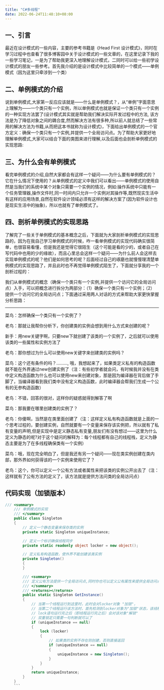 ```yaml
---
title: "C#多线程"
date: 2022-06-24T11:48:10+08:00
---
```

## 一、引言
最近在设计模式的一些内容，主要的参考书籍是《Head First 设计模式》，同时在学习过程中也查看了很多博客园中关于设计模式的一些文章的，在这里记录下我的一些学习笔记，一是为了帮助我更深入地理解设计模式，二同时可以给一些初学设计模式的朋友一些参考。首先我介绍的是设计模式中比较简单的一个模式——单例模式（因为这里只牵涉到一个类）

## 二、单例模式的介绍
说到单例模式,大家第一反应应该就是——什么是单例模式？，从“单例”字面意思上理解为——一个类只有一个实例，所以单例模式也就是保证一个类只有一个实例的一种实现方法罢了(设计模式其实就是帮助我们解决实际开发过程中的方法, 该方法是为了降低对象之间的耦合度,然而解决方法有很多种,所以前人就总结了一些常用的解决方法为书籍,从而把这本书就称为设计模式)，下面给出单例模式的一个官方定义：确保一个类只有一个实例,并提供一个全局访问点。为了帮助大家更好地理解单例模式,大家可以结合下面的类图来进行理解,以及后面也会剖析单例模式的实现思路:


## 三、为什么会有单例模式
看完单例模式的介绍,自然大家都会有这样一个疑问——为什么要有单例模式的？它在什么情况下使用的？从单例模式的定义中我们可以看出——单例模式的使用自然是当我们的系统中某个对象只需要一个实例的情况，例如:操作系统中只能有一个任务管理器,操作文件时,同一时间内只允许一个实例对其操作等,既然现实生活中有这样的应用场景,自然在软件设计领域必须有这样的解决方案了(因为软件设计也是现实生活中的抽象)，所以也就有了单例模式了。

## 四、剖析单例模式的实现思路
了解完了一些关于单例模式的基本概念之后，下面就为大家剖析单例模式的实现思路的，因为在我自己学习单例模式的时候，咋一看单例模式的实现代码确实很简单，也很容易看懂，但是我还是觉得它很陌生（这个可能是看的少的，或者自己在写代码中也用的少的缘故），而且心里总会这样一个疑问——为什么前人会这样去实现单例模式的呢？他们是如何思考的呢？后面经过自己的琢磨也就慢慢理清楚单例模式的实现思路了，并且此时也不再觉得单例模式陌生了，下面就分享我的一个剖析过程的：

我们从单例模式的概念（确保一个类只有一个实例,并提供一个访问它的全局访问点）入手，可以把概念进行拆分为两部分：（1）确保一个类只有一个实例；（2）提供一个访问它的全局访问点；下面通过采用两人对话的方式来帮助大家更快掌握分析思路：


----------------------------------

菜鸟：怎样确保一个类只有一个实例了？

老鸟：那就让我帮你分析下，你创建类的实例会想到用什么方式来创建的呢？

新手：用new关键字啊，只要new下就创建了该类的一个实例了，之后就可以使用该类的一些属性和实例方法了

老鸟：那你想过为什么可以使用new关键字来创建类的实例吗？

菜鸟：这个还有条件的吗？........., 哦，我想起来了，如果类定义私有的构造函数就不能在外界通过new创建实例了（注：有些初学者就会问，有时候我并没有在类中定义构造函数为什么也可以使用new来创建对象，那是因为编译器在背后做了手脚了，当编译器看到我们类中没有定义构造函数，此时编译器会帮我们生成一个公有的无参构造函数）

老鸟：不错，回答的很对，这样你的疑惑就得到解答了啊

菜鸟：那我要在哪里创建类的实例了？

老鸟：你傻啊，当然是在类里面创建了（注：这样定义私有构造函数就是上面的一个思考过程的，要创建实例，自然就要有一个变量来保存该实例把，所以就有了私有变量的声明,但是实现中是定义静态私有变量,朋友们有没有想过——这里为什么定义为静态的呢?对于这个疑问的解释为：每个线程都有自己的线程栈，定义为静态主要是为了在多线程确保类有一个实例）

菜鸟：哦，现在完全明白了，但是我还有另一个疑问——现在类实例创建在类内部，那外界如何获得该的一个实例来使用它了？

老鸟：这个，你可以定义一个公有方法或者属性来把该类的实例公开出去了（注：这样就有了公有方法的定义了，该方法就是提供方法问类的全局访问点）

## 代码实现（加锁版本）
```c#
/// <summary>
    /// 单例模式的实现
    /// </summary>
    public class Singleton
    {
        // 定义一个静态变量来保存类的实例
        private static Singleton uniqueInstance;

        // 定义一个标识确保线程同步
        private static readonly object locker = new object();

        // 定义私有构造函数，使外界不能创建该类实例
        private Singleton()
        {
        }

        /// <summary>
        /// 定义公有方法提供一个全局访问点,同时你也可以定义公有属性来提供全局访问点
        /// </summary>
        /// <returns></returns>
        public static Singleton GetInstance()
        {
            // 当第一个线程运行到这里时，此时会对locker对象 "加锁"，
            // 当第二个线程运行该方法时，首先检测到locker对象为"加锁"状态，该线程就会挂起等待第一个线程解锁
            // lock语句运行完之后（即线程运行完之后）会对该对象"解锁"
            // 双重锁定只需要一句判断就可以了
            if (uniqueInstance == null)
            {
                lock (locker)
                {
                    // 如果类的实例不存在则创建，否则直接返回
                    if (uniqueInstance == null)
                    {
                        uniqueInstance = new Singleton();
                    }
                }
            }
            return uniqueInstance;
        }
    }
    ```